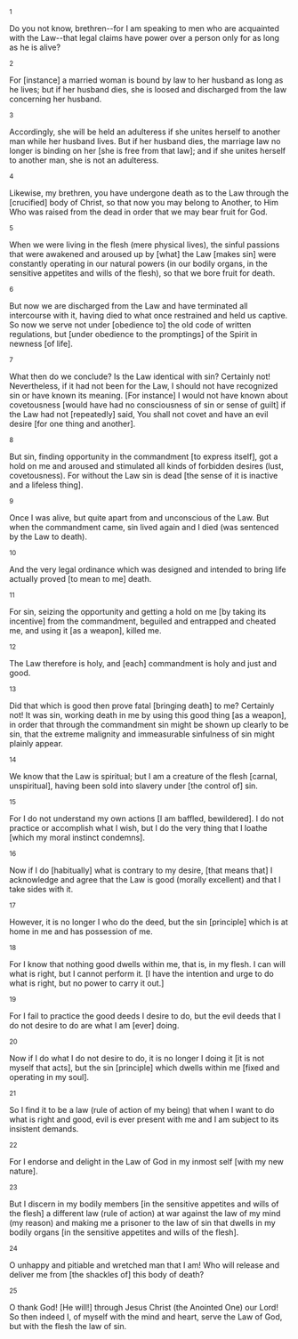 <sup>1</sup> 

Do you not know, brethren--for I am speaking to men who are acquainted with the Law--that legal claims have power over a person only for as long as he is alive? 

<sup>2</sup> 

For [instance] a married woman is bound by law to her husband as long as he lives; but if her husband dies, she is loosed and discharged from the law concerning her husband. 

<sup>3</sup> 

Accordingly, she will be held an adulteress if she unites herself to another man while her husband lives. But if her husband dies, the marriage law no longer is binding on her [she is free from that law]; and if she unites herself to another man, she is not an adulteress. 

<sup>4</sup> 

Likewise, my brethren, you have undergone death as to the Law through the [crucified] body of Christ, so that now you may belong to Another, to Him Who was raised from the dead in order that we may bear fruit for God. 

<sup>5</sup> 

When we were living in the flesh (mere physical lives), the sinful passions that were awakened and aroused up by [what] the Law [makes sin] were constantly operating in our natural powers (in our bodily organs, in the sensitive appetites and wills of the flesh), so that we bore fruit for death. 

<sup>6</sup> 

But now we are discharged from the Law and have terminated all intercourse with it, having died to what once restrained and held us captive. So now we serve not under [obedience to] the old code of written regulations, but [under obedience to the promptings] of the Spirit in newness [of life]. 

<sup>7</sup> 

What then do we conclude? Is the Law identical with sin? Certainly not! Nevertheless, if it had not been for the Law, I should not have recognized sin or have known its meaning. [For instance] I would not have known about covetousness [would have had no consciousness of sin or sense of guilt] if the Law had not [repeatedly] said, You shall not covet and have an evil desire [for one thing and another]. 

<sup>8</sup> 

But sin, finding opportunity in the commandment [to express itself], got a hold on me and aroused and stimulated all kinds of forbidden desires (lust, covetousness). For without the Law sin is dead [the sense of it is inactive and a lifeless thing]. 

<sup>9</sup> 

Once I was alive, but quite apart from and unconscious of the Law. But when the commandment came, sin lived again and I died (was sentenced by the Law to death). 

<sup>10</sup> 

And the very legal ordinance which was designed and intended to bring life actually proved [to mean to me] death. 

<sup>11</sup> 

For sin, seizing the opportunity and getting a hold on me [by taking its incentive] from the commandment, beguiled and entrapped and cheated me, and using it [as a weapon], killed me. 

<sup>12</sup> 

The Law therefore is holy, and [each] commandment is holy and just and good. 

<sup>13</sup> 

Did that which is good then prove fatal [bringing death] to me? Certainly not! It was sin, working death in me by using this good thing [as a weapon], in order that through the commandment sin might be shown up clearly to be sin, that the extreme malignity and immeasurable sinfulness of sin might plainly appear. 

<sup>14</sup> 

We know that the Law is spiritual; but I am a creature of the flesh [carnal, unspiritual], having been sold into slavery under [the control of] sin. 

<sup>15</sup> 

For I do not understand my own actions [I am baffled, bewildered]. I do not practice or accomplish what I wish, but I do the very thing that I loathe [which my moral instinct condemns]. 

<sup>16</sup> 

Now if I do [habitually] what is contrary to my desire, [that means that] I acknowledge and agree that the Law is good (morally excellent) and that I take sides with it. 

<sup>17</sup> 

However, it is no longer I who do the deed, but the sin [principle] which is at home in me and has possession of me. 

<sup>18</sup> 

For I know that nothing good dwells within me, that is, in my flesh. I can will what is right, but I cannot perform it. [I have the intention and urge to do what is right, but no power to carry it out.] 

<sup>19</sup> 

For I fail to practice the good deeds I desire to do, but the evil deeds that I do not desire to do are what I am [ever] doing. 

<sup>20</sup> 

Now if I do what I do not desire to do, it is no longer I doing it [it is not myself that acts], but the sin [principle] which dwells within me [fixed and operating in my soul]. 

<sup>21</sup> 

So I find it to be a law (rule of action of my being) that when I want to do what is right and good, evil is ever present with me and I am subject to its insistent demands. 

<sup>22</sup> 

For I endorse and delight in the Law of God in my inmost self [with my new nature]. 

<sup>23</sup> 

But I discern in my bodily members [in the sensitive appetites and wills of the flesh] a different law (rule of action) at war against the law of my mind (my reason) and making me a prisoner to the law of sin that dwells in my bodily organs [in the sensitive appetites and wills of the flesh]. 

<sup>24</sup> 

O unhappy and pitiable and wretched man that I am! Who will release and deliver me from [the shackles of] this body of death? 

<sup>25</sup> 

O thank God! [He will!] through Jesus Christ (the Anointed One) our Lord! So then indeed I, of myself with the mind and heart, serve the Law of God, but with the flesh the law of sin.